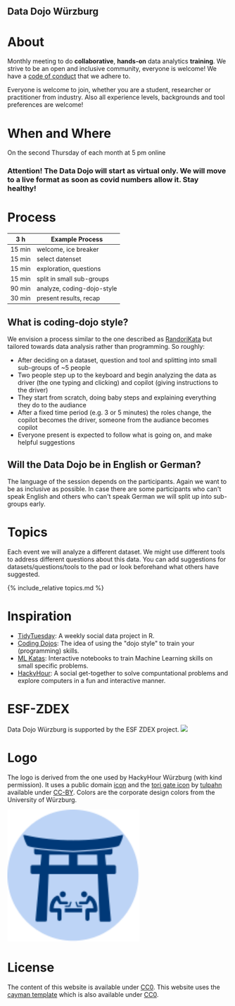 ## Data Dojo Würzburg

# About
Monthly meeting to do **collaborative**, **hands-on** data analytics **training**.
We strive to be an open and inclusive community, everyone is welcome! We have a [code of conduct](./CodeOfConduct) that we adhere to.

Everyone is welcome to join, whether you are a student, researcher or practitioner from industry. Also all experience levels, backgrounds and tool preferences are welcome!

# When and Where
On the second Thursday of each month at 5 pm online
<!-- at the [CCTB Würzburg](https://www.google.de/maps/place/Center+for+Computational+and+Theoretical+Biology+%28CCTB%29,+University+of+W%C3%BCrzburg/@49.7851224,9.9708763,17z/data=!3m1!4b1!4m2!3m1!1s0x47a28fc802e5e8d9:0x6b62d2cbd2e6f094). -->

### Attention! The Data Dojo will start as virtual only. We will move to a live format as soon as covid numbers allow it. Stay healthy!

# Process

| 3 h | Example Process |
|-------|------|
| 15 min | welcome, ice breaker |
| 15 min | select datenset  |
| 15 min | exploration, questions |
| 15 min | split in small sub-groups |
| 90 min | analyze, coding-dojo-style |
| 30 min | present results, recap |

## What is coding-dojo style?

We envision a process similar to the one described as [RandoriKata](https://codingdojo.org/RandoriKata/) but tailored towards data analysis rather than programming. So roughly:
 - After deciding on a dataset, question and tool and splitting into small sub-groups of ~5 people
 - Two people step up to the keyboard and begin analyzing the data as driver (the one typing and clicking) and copilot (giving instructions to the driver)
 - They start from scratch, doing baby steps and explaining everything they do to the audiance
 - After a fixed time period (e.g. 3 or 5 minutes) the roles change, the copilot becomes the driver, someone from the audiance becomes copilot
 - Everyone present is expected to follow what is going on, and make helpful suggestions

## Will the Data Dojo be in English or German?

The language of the session depends on the participants. Again we want to be as inclusive as possible. In case there are some participants who can't speak English and others who can't speak German we will split up into sub-groups early.

# Topics
Each event we will analyze a different dataset. We might use different tools to address different questions about this data. You can add suggestions for datasets/questions/tools to the pad or look beforehand what others have suggested.

{% include_relative topics.md %}

# Inspiration
- [TidyTuesday](https://github.com/rfordatascience/tidytuesday): A weekly social data project in R.
- [Coding Dojos](https://codingdojo.org/WhatIsCodingDojo/): The idea of using the "dojo style" to train your (programming) skills.
- [ML Katas](https://www.bpesquet.fr/mlkatas): Interactive notebooks to train Machine Learning skills on small specific problems.
- [HackyHour](https://hackyhour.github.io/Wuerzburg): A social get-together to solve compuntational problems and explore computers in a fun and interactive manner.

# ESF-ZDEX

Data Dojo Würzburg is supported by the ESF ZDEX project.
<img src="https://www.uni-wuerzburg.de/fileadmin/_processed_/4/b/csm_ESF-ZDEX_Logo_neu_transparent_ec9b426f56.png"/>

# Logo
The logo is derived from the one used by HackyHour Würzburg (with kind permission).
It uses a public domain <a href="https://thenounproject.com/search/?q=hackathon&i=6324">icon</a> 
and the [tori gate icon](https://thenounproject.com/icon/2579080/) by [tulpahn](https://thenounproject.com/tulpahn) available under [CC-BY](https://creativecommons.org/licenses/by/3.0/us/legalcode).
Colors are the corporate design colors from the University of Würzburg.

<img alt="Data Dojo Logo. Two persons sitting bent over their computers under a tori gate." src="data-dojo-logo.svg" width="300px" />

# License
The content of this website is available under [CC0](LICENSE).
This website uses the [cayman template](https://github.com/pages-themes/cayman) which is also available under [CC0](https://creativecommons.org/publicdomain/zero/1.0/legalcode).
